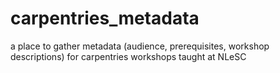 # carpentries_metadata
a place to gather metadata (audience, prerequisites, workshop descriptions) for carpentries workshops taught at NLeSC
